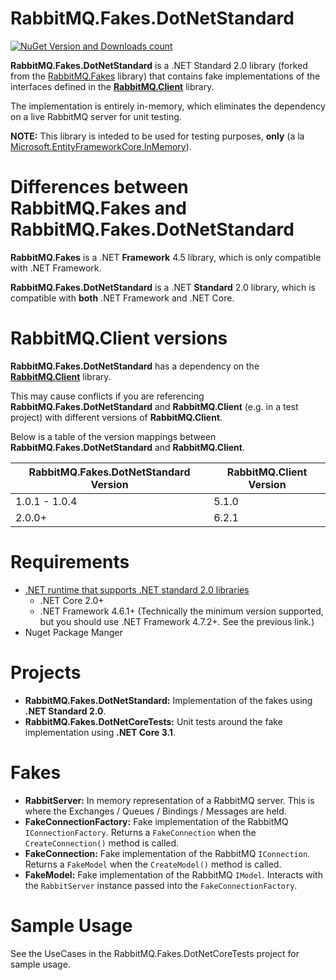 # RabbitMQ.Fakes.DotNetStandard

[![NuGet Version and Downloads count](https://buildstats.info/nuget/RabbitMQ.Fakes.DotNetStandard)](https://www.nuget.org/packages/RabbitMQ.Fakes.DotNetStandard)

__RabbitMQ.Fakes.DotNetStandard__ is a .NET Standard 2.0 library (forked from the [RabbitMQ.Fakes](https://github.com/Parametric/RabbitMQ.Fakes) library) that contains fake implementations of the interfaces defined in the __[RabbitMQ.Client](https://github.com/rabbitmq/rabbitmq-dotnet-client)__ library.

The implementation is entirely in-memory, which eliminates the dependency on a live RabbitMQ server for unit testing.

__NOTE:__ This library is inteded to be used for testing purposes, __only__ (a la [Microsoft.EntityFrameworkCore.InMemory](https://www.nuget.org/packages/Microsoft.EntityFrameworkCore.InMemory/)).

# Differences between RabbitMQ.Fakes and RabbitMQ.Fakes.DotNetStandard

__RabbitMQ.Fakes__ is a .NET __Framework__ 4.5 library, which is only compatible with .NET Framework.

__RabbitMQ.Fakes.DotNetStandard__ is a .NET __Standard__ 2.0 library, which is compatible with __both__ .NET Framework and .NET Core.

# RabbitMQ.Client versions

__RabbitMQ.Fakes.DotNetStandard__ has a dependency on the __[RabbitMQ.Client](https://github.com/rabbitmq/rabbitmq-dotnet-client)__ library.

This may cause conflicts if you are referencing __RabbitMQ.Fakes.DotNetStandard__ and __RabbitMQ.Client__ (e.g. in a test project) with different versions of __RabbitMQ.Client__.

Below is a table of the version mappings between __RabbitMQ.Fakes.DotNetStandard__ and __RabbitMQ.Client__.

| RabbitMQ.Fakes.DotNetStandard Version | RabbitMQ.Client Version |
| --- | --- |
| 1.0.1 - 1.0.4 | 5.1.0 |
| 2.0.0+ | 6.2.1 |

# Requirements
* [.NET runtime that supports .NET standard 2.0 libraries](https://docs.microsoft.com/en-us/dotnet/standard/net-standard)
  * .NET Core 2.0+
  * .NET Framework 4.6.1+ (Technically the minimum version supported, but you should use .NET Framework 4.7.2+. See the previous link.)
* Nuget Package Manger

# Projects
* __RabbitMQ.Fakes.DotNetStandard:__ Implementation of the fakes using __.NET Standard 2.0__.
* __RabbitMQ.Fakes.DotNetCoreTests:__ Unit tests around the fake implementation using __.NET Core 3.1__.

# Fakes
* __RabbitServer:__ In memory representation of a RabbitMQ server. This is where the Exchanges / Queues / Bindings / Messages are held.
* __FakeConnectionFactory:__ Fake implementation of the RabbitMQ `IConnectionFactory`. Returns a `FakeConnection` when the `CreateConnection()` method is called.
* __FakeConnection:__ Fake implementation of the RabbitMQ `IConnection`. Returns a `FakeModel` when the `CreateModel()` method is called.
* __FakeModel:__ Fake implementation of the RabbitMQ `IModel`. Interacts with the `RabbitServer` instance passed into the `FakeConnectionFactory`.

# Sample Usage
See the UseCases in the RabbitMQ.Fakes.DotNetCoreTests project for sample usage.
